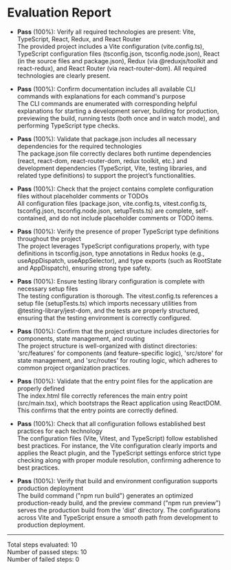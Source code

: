 # Evaluation Report

- **Pass** (100%): Verify all required technologies are present: Vite, TypeScript, React, Redux, and React Router  
  The provided project includes a Vite configuration (vite.config.ts), TypeScript configuration files (tsconfig.json, tsconfig.node.json), React (in the source files and package.json), Redux (via @reduxjs/toolkit and react-redux), and React Router (via react-router-dom). All required technologies are clearly present.

- **Pass** (100%): Confirm documentation includes all available CLI commands with explanations for each command's purpose  
  The CLI commands are enumerated with corresponding helpful explanations for starting a development server, building for production, previewing the build, running tests (both once and in watch mode), and performing TypeScript type checks.

- **Pass** (100%): Validate that package.json includes all necessary dependencies for the required technologies  
  The package.json file correctly declares both runtime dependencies (react, react-dom, react-router-dom, redux toolkit, etc.) and development dependencies (TypeScript, Vite, testing libraries, and related type definitions) to support the project’s functionalities.

- **Pass** (100%): Check that the project contains complete configuration files without placeholder comments or TODOs  
  All configuration files (package.json, vite.config.ts, vitest.config.ts, tsconfig.json, tsconfig.node.json, setupTests.ts) are complete, self-contained, and do not include placeholder comments or TODO items.

- **Pass** (100%): Verify the presence of proper TypeScript type definitions throughout the project  
  The project leverages TypeScript configurations properly, with type definitions in tsconfig.json, type annotations in Redux hooks (e.g., useAppDispatch, useAppSelector), and type exports (such as RootState and AppDispatch), ensuring strong type safety.

- **Pass** (100%): Ensure testing library configuration is complete with necessary setup files  
  The testing configuration is thorough. The vitest.config.ts references a setup file (setupTests.ts) which imports necessary utilities from @testing-library/jest-dom, and the tests are properly structured, ensuring that the testing environment is correctly configured.

- **Pass** (100%): Confirm that the project structure includes directories for components, state management, and routing  
  The project structure is well-organized with distinct directories: 'src/features' for components (and feature-specific logic), 'src/store' for state management, and 'src/routes' for routing logic, which adheres to common project organization practices.

- **Pass** (100%): Validate that the entry point files for the application are properly defined  
  The index.html file correctly references the main entry point (src/main.tsx), which bootstraps the React application using ReactDOM. This confirms that the entry points are correctly defined.

- **Pass** (100%): Check that all configuration follows established best practices for each technology  
  The configuration files (Vite, Vitest, and TypeScript) follow established best practices. For instance, the Vite configuration clearly imports and applies the React plugin, and the TypeScript settings enforce strict type checking along with proper module resolution, confirming adherence to best practices.

- **Pass** (100%): Verify that build and environment configuration supports production deployment  
  The build command ("npm run build") generates an optimized production-ready build, and the preview command ("npm run preview") serves the production build from the 'dist' directory. The configurations across Vite and TypeScript ensure a smooth path from development to production deployment.

---

Total steps evaluated: 10  
Number of passed steps: 10  
Number of failed steps: 0